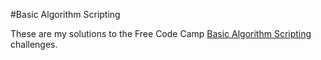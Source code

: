 #Basic Algorithm Scripting   

These are my solutions to the Free Code Camp [Basic Algorithm Scripting](http://www.freecodecamp.com/map-aside#BasicAlgorithmScripting) challenges.
